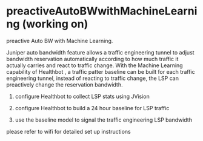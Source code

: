 # preactiveAutoBWwithMachineLearning (working on)
preactive Auto BW with Machine Learning.

Juniper auto bandwidth feature allows a traffic engineering tunnel to adjust bandwidth reservation automatically according to how much traffic it actually carries and react to traffic change. With the Machine Learning capability of Healthbot , a traffic patter baseline can be built for each traffic engineering tunnel, instead of reacting to traffic change, the LSP can preactively change the reservation bandwidth.

1. configure Healthbot to collect LSP stats using JVision

2. configure Healthbot to build a 24 hour baseline for LSP traffic

3. use the baseline model to signal the traffic engineering LSP bandwidth

please refer to wifi for detailed set up instructions
